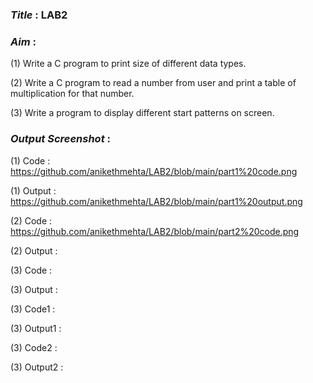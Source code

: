 ### ***Title*** : LAB2
### ***Aim*** : 
(1) Write a C program to print size of different data types.

(2) Write a C program to read a number from user and print a table of multiplication for that number.

(3) Write a program to display different start patterns on screen.

### ***Output Screenshot*** :

(1) Code : https://github.com/anikethmehta/LAB2/blob/main/part1%20code.png

(1) Output : https://github.com/anikethmehta/LAB2/blob/main/part1%20output.png

(2) Code : https://github.com/anikethmehta/LAB2/blob/main/part2%20code.png

(2) Output :

(3) Code :

(3) Output :

(3) Code1 :

(3) Output1 :

(3) Code2 :

(3) Output2 :
